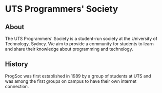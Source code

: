 # UTS Programmers' Society

## About

The UTS Programmers' Society is a student-run society at the University of Technology, Sydney. We aim to provide a community for students to learn and share their knowledge about programming and technology.

## History

ProgSoc was first established in 1989 by a group of students at UTS and was among the first groups on campus to have their own internet connection.